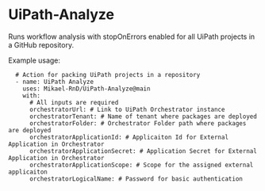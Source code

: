 # UiPath-Analyze
Runs workflow analysis with stopOnErrors enabled for all UiPath projects in a GitHub repository.

Example usage:

      # Action for packing UiPath projects in a repository
      - name: UiPath Analyze
        uses: Mikael-RnD/UiPath-Analyze@main
        with:
          # All inputs are required
          orchestratorUrl: # Link to UiPath Orchestrator instance
          orchestratorTenant: # Name of tenant where packages are deployed
          orchestratorFolder: # Orchestrator Folder path where packages are deployed
          orchestratorApplicationId: # Applicaiton Id for External Application in Orchestrator
          orchestratorApplicationSecret: # Application Secret for External Application in Orchestrator
          orchestratorApplicationScope: # Scope for the assigned external applicaiton
          orchestratorLogicalName: # Password for basic authentication
